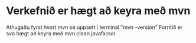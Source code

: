 #  Verkefnið er hægt að keyra með mvn
Athugaðu fyrst hvort mvn sé uppsett í terminal "mvn -version"
Forritið er svo hægt að keyra með mvn clean javafx:run
